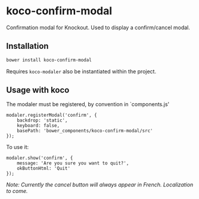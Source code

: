 # koco-confirm-modal
Confirmation modal for Knockout. Used to display a confirm/cancel modal.

## Installation

```bash
bower install koco-confirm-modal
```

Requires `koco-modaler` also be instantiated within the project.

## Usage with koco

The modaler must be registered, by convention in `components.js'

```
modaler.registerModal('confirm', {
    backdrop: 'static',
    keyboard: false,
    basePath: 'bower_components/koco-confirm-modal/src'
});
```

To use it:

```
modaler.show('confirm', {
    message: 'Are you sure you want to quit?',
    okButtonHtml: 'Quit'
});
```

_Note: Currently the cancel button will always appear in French. Localization to come._
